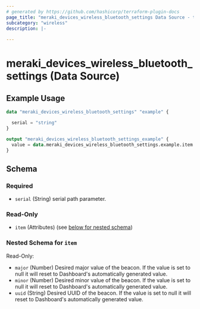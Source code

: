 ```yaml
---
# generated by https://github.com/hashicorp/terraform-plugin-docs
page_title: "meraki_devices_wireless_bluetooth_settings Data Source - terraform-provider-meraki"
subcategory: "wireless"
description: |-
  
---
```


# meraki_devices_wireless_bluetooth_settings (Data Source)



## Example Usage

```terraform
data "meraki_devices_wireless_bluetooth_settings" "example" {

  serial = "string"
}

output "meraki_devices_wireless_bluetooth_settings_example" {
  value = data.meraki_devices_wireless_bluetooth_settings.example.item
}
```

<!-- schema generated by tfplugindocs -->
## Schema

### Required

- `serial` (String) serial path parameter.

### Read-Only

- `item` (Attributes) (see [below for nested schema](#nestedatt--item))

<a id="nestedatt--item"></a>
### Nested Schema for `item`

Read-Only:

- `major` (Number) Desired major value of the beacon. If the value is set to null it will reset to
          Dashboard's automatically generated value.
- `minor` (Number) Desired minor value of the beacon. If the value is set to null it will reset to
          Dashboard's automatically generated value.
- `uuid` (String) Desired UUID of the beacon. If the value is set to null it will reset to Dashboard's
          automatically generated value.
